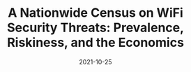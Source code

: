 ---
title: "A Nationwide Census on WiFi Security Threats: Prevalence, Riskiness, and the Economics"
collection: publications
permalink: /publication/wifi-security
date: 2021-10-25
venue: "MobiCom'21"
type: 'conf'
selected: 'true'
pdf: 'mobicom21-wifi.pdf'
authors: 'Di Gao, Hao Lin, Zhenhua Li, Feng Qian, Qi Alfred Chen, Zhiyun Qian, Wei Liu, Liangyi Gong, and Yunhao Liu'
slide: 'mobicom21-wifi-slide.pdf'
talk: https://drive.google.com/file/d/1uM2UTm8AFxZgCc-e3rhwd4I6YxR8H-AV/view?usp=sharing
---